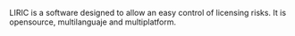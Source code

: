 LIRIC is a software designed to allow an easy control of licensing risks. It is opensource, multilanguaje and multiplatform.